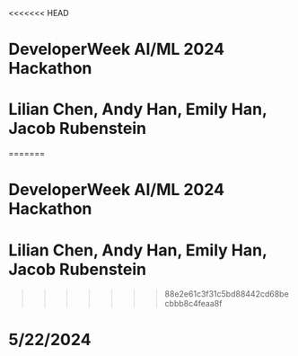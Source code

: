 <<<<<<< HEAD
# DeveloperWeek AI/ML 2024 Hackathon
# Lilian Chen, Andy Han, Emily Han, Jacob Rubenstein
=======
# DeveloperWeek AI/ML 2024 Hackathon
# Lilian Chen, Andy Han, Emily Han, Jacob Rubenstein
>>>>>>> 88e2e61c3f31c5bd88442cd68becbbb8c4feaa8f
# 5/22/2024